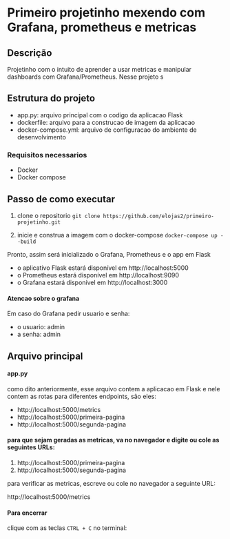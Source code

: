 # Primeiro projetinho mexendo com Grafana, prometheus e metricas

## Descrição

Projetinho com o intuito de aprender a usar metricas e manipular dashboards com Grafana/Prometheus.
Nesse projeto s


## Estrutura do projeto

* app.py: arquivo principal com o codigo da aplicacao Flask
* dockerfile: arquivo para a construcao de imagem da aplicacao
* docker-compose.yml: arquivo de configuracao do ambiente de desenvolvimento

### Requisitos necessarios

* Docker
* Docker compose

## Passo de como executar

1. clone o repositorio
    ``` git clone https://github.com/elojas2/primeiro-projetinho.git ```

2. inicie e construa a imagem com o docker-compose
    ``` docker-compose up --build ```


Pronto, assim será inicializado o Grafana, Prometheus e o app em Flask

* o aplicativo Flask estará disponível em http://localhost:5000
* o Prometheus estará disponível em http://localhost:9090
* o Grafana estará disponível em http://localhost:3000


#### Atencao sobre o grafana

Em caso do Grafana pedir usuario e senha: 
* o usuario: admin
* a senha: admin

## Arquivo principal

#### app.py

como dito anteriormente, esse arquivo contem a aplicacao em Flask e nele contem as rotas para diferentes endpoints, são eles:

* http://localhost:5000/metrics
* http://localhost:5000/primeira-pagina
* http://localhost:5000/segunda-pagina

#### para que sejam geradas as metricas, va no navegador e digite ou cole as seguintes URLs:

1. http://localhost:5000/primeira-pagina
2. http://localhost:5000/segunda-pagina

para verificar as metricas, escreve ou cole no navegador a seguinte URL:

http://localhost:5000/metrics

#### Para encerrar

clique com as teclas ``` CTRL + C ``` no terminal:

